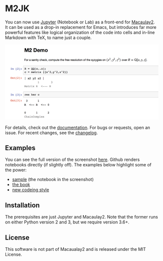 # M2JK

You can now use [Jupyter](http://www.jupyter.org) (Notebook or Lab) as a front-end for [Macaulay2](http://faculty.math.illinois.edu/Macaulay2/).
It can be used as a drop-in replacement for Emacs,
but introduces far more powerful features like
logical organization of the code into cells and in-line Markdown with TeX,
to name just a couple.

![screenshot](/demo/screenshot.png)

For details, check out the [documentation](http://m2jk.rtfd.io).
For bugs or requests, open an issue.
For recent changes, see the [changelog](CHANGELOG.md).

## Examples

You can see the full version of the screenshot [here](https://raw.github.com/radoslavraynov/Macaulay2-Jupyter-Kernel/master/demo/sample.png).
Github renders notebooks directly (if slightly off). The examples below highlight some of the power:

* [sample](#) (the notebook in the screenshot)
* [the book](#)
* [new codeing style](#)

## Installation

The prerequisites are just Jupyter and Macaulay2.
Note that the former runs on either Python version 2 and 3, but we require version 3.6+.

## License

This software is not part of Macaualay2 and is released under the MIT License.
